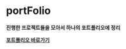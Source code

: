 # portFolio

**진행한 프로젝트들을 모아서 하나의 포트폴리오에 정리**

**[포트폴리오 바로가기](https://wondonghwi.github.io/portfolio)**

